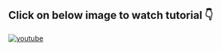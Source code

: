## **Click on below image to watch tutorial** 👇


[![youtube](https://img.youtube.com/vi/q8uE061KfIk/0.jpg)](https://www.youtube.com/watch?v=q8uE061KfIk)
